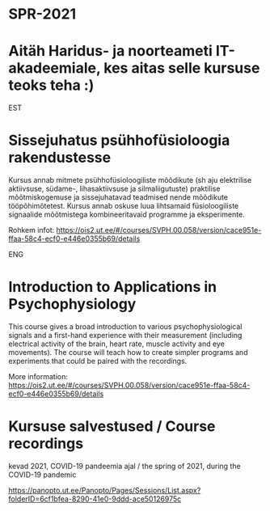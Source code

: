 # SPR-2021
# Aitäh Haridus- ja noorteameti IT-akadeemiale, kes aitas selle kursuse teoks teha :)


EST

# Sissejuhatus psühhofüsioloogia rakendustesse


Kursus annab mitmete psühhofüsioloogiliste mõõdikute (sh aju elektrilise aktiivsuse, südame-, lihasaktiivsuse ja silmaliigutuste) praktilise mõõtmiskogemuse ja sissejuhatavad teadmised nende mõõdikute tööpõhimõtetest. Kursus annab oskuse luua lihtsamaid füsioloogiliste signaalide mõõtmistega kombineeritavaid programme ja eksperimente.

Rohkem infot: https://ois2.ut.ee/#/courses/SVPH.00.058/version/cace951e-ffaa-58c4-ecf0-e446e0355b69/details

ENG

# Introduction to Applications in Psychophysiology


This course gives a broad introduction to various psychophysiological signals and a first-hand experience with their measurement (including electrical activity of the brain, heart rate, muscle activity and eye movements). The course will teach how to create simpler programs and experiments that could be paired with the recordings.

More information: https://ois2.ut.ee/#/courses/SVPH.00.058/version/cace951e-ffaa-58c4-ecf0-e446e0355b69/details

# Kursuse salvestused  / Course recordings

kevad 2021, COVID-19 pandeemia ajal / the spring of 2021, during the COVID-19 pandemic 

https://panopto.ut.ee/Panopto/Pages/Sessions/List.aspx?folderID=6cf1bfea-8290-41e0-9ddd-ace50126975c

